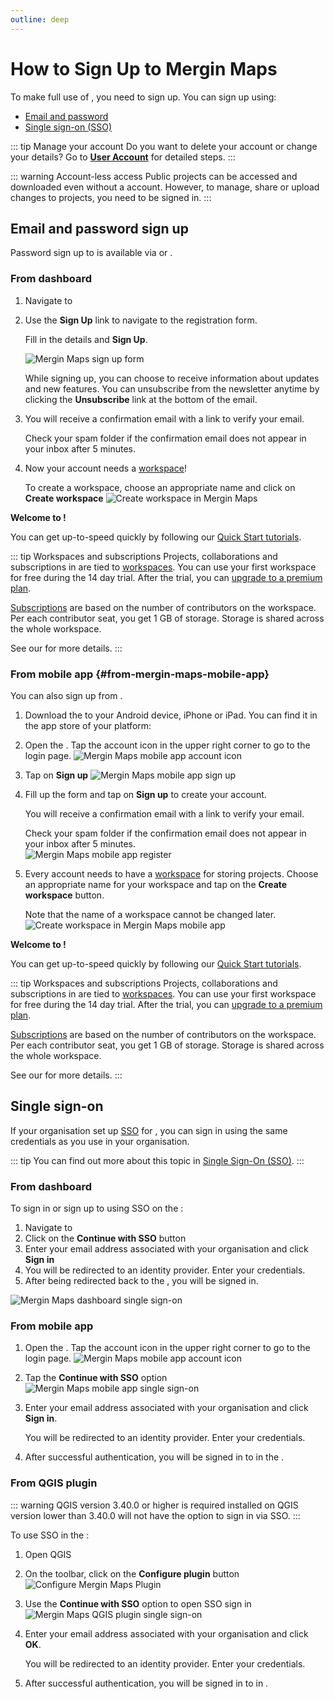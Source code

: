 ```yaml
---
outline: deep
---
```


# How to Sign Up to Mergin Maps

To make full use of <MainPlatformName />, you need to sign up. You can sign up using:
- [Email and password](#email-and-password-sign-up)
- [Single sign-on (SSO)](#single-sign-on)

::: tip Manage your account
Do you want to delete your account or change your details? Go to [**User Account**](../../manage/account/) for detailed steps.
:::

::: warning Account-less access
Public projects can be accessed and downloaded even without a <MainPlatformName /> account. However, to manage, share or upload changes to projects, you need to be signed in.
:::

## Email and password sign up

Password sign up to <MainPlatformName/> is available via <DashboardNameShort/> or <MobileAppNameShort/>.

### From dashboard 

1. Navigate to <AppDomainNameLink/>

2. Use the **Sign Up** link to navigate to the registration form. 

   Fill in the details and **Sign Up**.
   
   ![Mergin Maps sign up form](./dashboard-sign-up.jpg "Mergin Maps sign up form")

   While signing up, you can choose to receive information about updates and new features. You can unsubscribe from the <MainPlatformName /> newsletter anytime by clicking the **Unsubscribe** link at the bottom of the email.
  
3. You will receive a confirmation email with a link to verify your email.

   Check your spam folder if the confirmation email does not appear in your inbox after 5 minutes.

4. Now your account needs a [workspace](../../manage/workspaces/)! 

   To create a workspace, choose an appropriate name and click on **Create workspace**
   ![Create workspace in Mergin Maps](./create-workspace.jpg "Create workspace in Mergin Maps")

**Welcome to <MainPlatformNameLink />!**

You can get up-to-speed quickly by following our [Quick Start tutorials](../../tutorials/capturing-first-data/).

   ::: tip Workspaces and subscriptions
   Projects, collaborations and subscriptions in <MainPlatformNameLink /> are tied to [workspaces](../../manage/workspaces/). You can use your first  workspace for free during the 14 day trial. After the trial, you can [upgrade to a premium plan](../../manage/subscriptions/#how-to-upgrade-a-subscription-from-the-trial-plan).
   
   [Subscriptions](../../manage/subscriptions) are based on the number of contributors on the workspace. Per each contributor seat, you get 1 GB of storage. Storage is shared across the whole workspace.
   
   See our <MainDomainNameLink id="pricing" desc="pricing page"/> for more details.
   :::

<!--- is this section still relevant?

#### Invitation to a workspace
If someone invited you to join their workspace, you will get an email with the invitation link. You need to have a <MainPlatformName /> account in order to contribute to this workspace. 

1. Use the link to get the registration form. Your email address will be filled in automatically, so you just need to enter a username and password. 

   Click on **Sign Up** to create your account.

2. Now you have the option to **join workspace** you were invited to
   ![Join workspace in Mergin Maps](./join-workspace.jpg "Join workspace in Mergin Maps")

**Welcome to <MainPlatformNameLink />!**

You can get up-to-speed quickly by following our [Quick Start tutorials](../../tutorials/capturing-first-data/).

-->

### From mobile app {#from-mergin-maps-mobile-app}
You can also sign up from <MobileAppName />.

1. Download the <MobileAppNameShort /> to your Android device, iPhone or iPad. You can find it in the app store of your platform:
   <AppDownload></AppDownload>

2. Open the <MobileAppNameShort />. Tap the account icon in the upper right corner to go to the login page. 
   ![Mergin Maps mobile app account icon](./mobile-app-account-icon.jpg "Mergin Maps mobile app account icon")
   
3. Tap on **Sign up**
   ![Mergin Maps mobile app sign up](./mobile-app-sign-up.jpg "Mergin Maps mobile app sign up")
   
4. Fill up the form and tap on **Sign up** to create your account.
   
   You will receive a confirmation email with a link to verify your email.

   Check your spam folder if the confirmation email does not appear in your inbox after 5 minutes.   
   ![Mergin Maps mobile app register](./mobile-app-sign-up-form.jpg "Mergin Maps mobile app register")
   
5. Every account needs to have a [workspace](../../manage/workspaces/) for storing projects. Choose an appropriate name for your workspace and tap on the **Create workspace** button.

   Note that the name of a workspace cannot be changed later.
   ![Create workspace in Mergin Maps mobile app](./mobile-app-create-workspace.jpg "Create workspace in Mergin Maps mobile app")

**Welcome to <MainPlatformNameLink />!**

You can get up-to-speed quickly by following our [Quick Start tutorials](../../tutorials/capturing-first-data/).

   ::: tip Workspaces and subscriptions
   Projects, collaborations and subscriptions in <MainPlatformNameLink /> are tied to [workspaces](../../manage/workspaces/). You can use your first  workspace for free during the 14 day trial. After the trial, you can [upgrade to a premium plan](../../manage/subscriptions/#how-to-upgrade-a-subscription-from-the-trial-plan).
   
   [Subscriptions](../../manage/subscriptions) are based on the number of contributors on the workspace. Per each contributor seat, you get 1 GB of storage. Storage is shared across the whole workspace.
   
   See our <MainDomainNameLink id="pricing" desc="pricing page"/> for more details.
   :::

## Single sign-on

If your organisation set up [SSO](../../manage/sso/) for <MainPlatformName />, you can sign in using the same credentials as you use in your organisation.

::: tip
You can find out more about this topic in [Single Sign-On (SSO)](../../manage/sso/).
:::

### From dashboard
To sign in or sign up to <MainPlatformName /> using SSO on the <DashboardShortLink />:
1. Navigate to <AppDomainNameLink />
2. Click on the **Continue with SSO** button
3. Enter your email address associated with your organisation and click **Sign in**
4. You will be redirected to an identity provider. Enter your credentials.
5. After being redirected back to the <DashboardShortLink /> , you will be signed in.

![Mergin Maps dashboard single sign-on](./dashboard-sso-sign-up.jpg "Mergin Maps dashboard single sign-on")

### From mobile app

1. Open the <MobileAppNameShort />. Tap the account icon in the upper right corner to go to the login page. 
   ![Mergin Maps mobile app account icon](./mobile-app-account-icon.jpg "Mergin Maps mobile app account icon")

2. Tap the **Continue with SSO** option
   ![Mergin Maps mobile app single sign-on](./mobile-sso-sign-in.jpg "Mergin Maps mobile app single sign-on")

4. Enter your email address associated with your organisation and click **Sign in**.
   
   You will be redirected to an identity provider. Enter your credentials.
   
5. After successful authentication, you will be signed in to <MainPlatformName /> in the <MobileAppNameShort />.


### From QGIS plugin

::: warning QGIS version 3.40.0 or higher is required
<QGISPluginName /> installed on QGIS version lower than 3.40.0 will not have the option to sign in via SSO.
:::

To use SSO in the <QGISPluginNameShort />:
1. Open QGIS
2. On the toolbar, click on the **Configure <MainPlatformName /> plugin** button
   ![Configure Mergin Maps Plugin](../install-mergin-maps-plugin-for-qgis/qgis-configure-mergin-plugin.jpg "Configure Mergin Maps Plugin")
3. Use the **Continue with SSO** option to open SSO sign in
   ![Mergin Maps QGIS plugin single sign-on](./plugin-sso-sign-in.jpg "Mergin Maps QGIS plugin single sign-on")
4. Enter your email address associated with your organisation and click **OK**.
   
   You will be redirected to an identity provider. Enter your credentials.
5. After successful authentication, you will be signed in to <MainPlatformName /> in <QGISPluginNameShort />.

